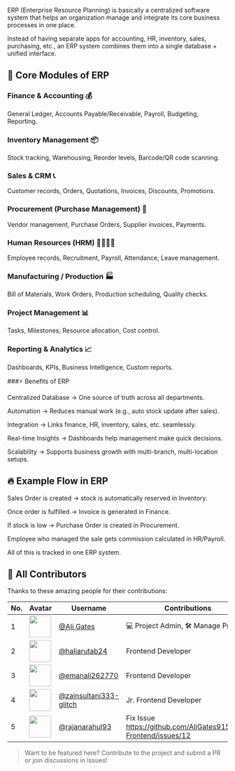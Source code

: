 ERP (Enterprise Resource Planning) is basically a centralized software system that helps an organization manage and integrate its core business processes in one place.

Instead of having separate apps for accounting, HR, inventory, sales, purchasing, etc., an ERP system combines them into a single database + unified interface.

## 🔑 Core Modules of ERP

### Finance & Accounting 💰

General Ledger, Accounts Payable/Receivable, Payroll, Budgeting, Reporting.

### Inventory Management 📦

Stock tracking, Warehousing, Reorder levels, Barcode/QR code scanning.

### Sales & CRM 📞

Customer records, Orders, Quotations, Invoices, Discounts, Promotions.

### Procurement (Purchase Management) 🛒

Vendor management, Purchase Orders, Supplier invoices, Payments.

### Human Resources (HRM) 👨‍👩‍👧‍👦

Employee records, Recruitment, Payroll, Attendance, Leave management.

### Manufacturing / Production 🏭

Bill of Materials, Work Orders, Production scheduling, Quality checks.

### Project Management 📊

Tasks, Milestones, Resource allocation, Cost control.

### Reporting & Analytics 📈

Dashboards, KPIs, Business Intelligence, Custom reports.

###⚡ Benefits of ERP

Centralized Database → One source of truth across all departments.

Automation → Reduces manual work (e.g., auto stock update after sales).

Integration → Links finance, HR, inventory, sales, etc. seamlessly.

Real-time Insights → Dashboards help management make quick decisions.

Scalability → Supports business growth with multi-branch, multi-location setups.

## 🔥 Example Flow in ERP

Sales Order is created → stock is automatically reserved in Inventory.

Once order is fulfilled → Invoice is generated in Finance.

If stock is low → Purchase Order is created in Procurement.

Employee who managed the sale gets commission calculated in HR/Payroll.

All of this is tracked in one ERP system.

## 👥 All Contributors

Thanks to these amazing people for their contributions:

|  No. | Avatar | Username | Contributions |
|------|--------|----------|---------------|
|  1  | <img src="https://avatars.githubusercontent.com/u/128673394?s=96&v=4" width="50px;" /> | [@Ali Gates](https://github.com/AliGates915) | 💻 Project Admin, 🛠️ Manage Project |
|  2  | <img src="https://avatars.githubusercontent.com/u/186957862?v=4" width="50px;" /> | [@haliarutab24](https://github.com/haliarutab24) | Frontend Developer |
|  3  | <img src="https://avatars.githubusercontent.com/u/173554271?v=4" width="50px;" /> | [@emanali262770](https://github.com/emanali262770) | Frontend Developer |
|  4  | <img src="https://avatars.githubusercontent.com/u/228199128?v=4" width="50px;" /> | [@zainsultani333-glitch](https://github.com/zainsultani333-glitch) |  Jr. Frontend Developer|
|  5  | <img src="https://avatars.githubusercontent.com/u/123227543?v=4" width="50px;" /> | [@rajanarahul93](https://github.com/rajanarahul93) | Fix Issue https://github.com/AliGates915/ERP-Frontend/issues/12 |

> Want to be featured here? Contribute to the project and submit a PR or join discussions in Issues!
